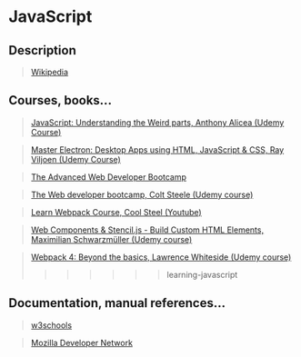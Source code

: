 # JavaScript

## Description

>[Wikipedia](https://en.wikipedia.org/wiki/JavaScript)

## Courses, books...

>[JavaScript: Understanding the Weird parts, Anthony Alicea (Udemy Course)](../javascript-understanding-the-weird-parts/jutwp.md)

>[Master Electron: Desktop Apps using HTML, JavaScript & CSS, Ray Viljoen (Udemy Course) ](../master_electron_desktop_apps_using_html_javascript_and_css/medauhjac.md)

>[The Advanced Web Developer Bootcamp](../the-advanced-web-developer-bootcamp/tawdb.md)

>[The Web developer bootcamp, Colt Steele (Udemy course)](../the-web-developer-bootcamp/twdb.md)

>[Learn Webpack Course, Cool Steel (Youtube)](https://www.youtube.com/playlist?list=PLblA84xge2_zwxh3XJqy6UVxS60YdusY8)

>[Web Components & Stencil.js - Build Custom HTML Elements, Maximilian Schwarzmüller (Udemy course)](../web-components-and-stencil/wcas.md)

>[Webpack 4: Beyond the basics, Lawrence Whiteside (Udemy course)](../webpack4_beyond_the_basics/wbtb.md)
>>>>>>> learning-javascript

## Documentation, manual references...

>[w3schools](https://www.w3schools.com/jsref/)

>[Mozilla Developer Network](https://developer.mozilla.org/en-US/docs/Web/JavaScript)
